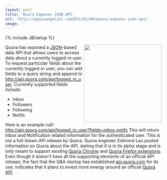 ```yaml
---
layout: post
title: 'Quora Exposes JSON API'
url: 'http://apievangelist.com2011/01/08/quora-exposes-json-api/'
image: ''
---
```

{% include JB/setup %}
<img src="http://kinlane-productions.s3.amazonaws.com/quora-logo.jpg"  width="250" align="right" />Quora has exposed a <a href="http://www.apievangelist.com/definition-json.php" target="_blank">JSON</a>-based data API that allows users to access data about a currently logged-in user.
To request particular fields about the currently logged-in user, you can add fields to a query string and append to <a href="Quora%20Exposes%20JSON%20API" target="_blank">http://api.quora.com/api/logged_in_user</a>.
Currently supported fields include:
<ul >
     <li>Inbox
     </li>
     <li>Followers
     </li>
     <li>Following
     </li>
     <li>Notifs
     </li>
</ul>Here is an example call: <a href="http://api.quora.com/api/logged_in_user?fields=inbox,notifs">http://api.quora.com/api/logged_in_user?fields=inbox,notifs</a>
This will return Inbox and Notification related information for the authenticated user.
This is not a full-blown API release by Quora. Quora engineer Edmond Lau posted information on Quora about the API, stating that it is in its alpha stage and is only meant to support existing <a href="http://www.quora.com/Is-anyone-working-on-a-Quora-Chrome-extension" target="_blank">Quora Chrome</a> and <a href="http://www.quora.com/Is-anyone-working-on-a-Quora-Chrome-extension" target="_blank">Quora Firefox extensions</a>.
Even though it doesn't have all the supporting elements of an official API release, the fact that the Q&amp;A startup has established <a href="http://api.quora.com/">api.quora.com</a> for its use, indicates that it plans to invest more energy around an official <a href="http://www.quora.com/Edmond-Lau/Quora-Extension-API" target="_blank">Quora API</a>.
